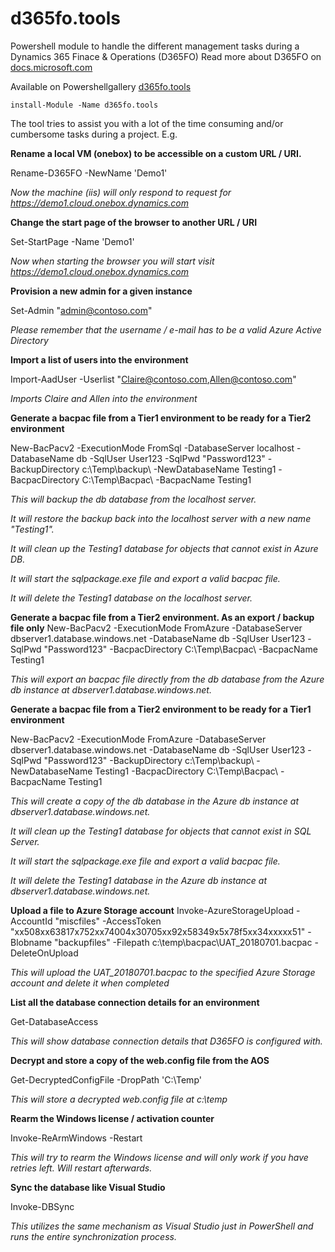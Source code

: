 # d365fo.tools
Powershell module to handle the different management tasks during a Dynamics 365 Finace & Operations (D365FO)
Read more about D365FO on [docs.microsoft.com](https://docs.microsoft.com/en-us/dynamics365/unified-operations/fin-and-ops/index)

Available on Powershellgallery
[d365fo.tools](https://www.powershellgallery.com/packages/d365fo.tools)

`install-Module -Name d365fo.tools`

The tool tries to assist you with a lot of the time consuming and/or cumbersome tasks during a project. E.g.

**Rename a local VM (onebox) to be accessible on a custom URL / URI.**

Rename-D365FO -NewName 'Demo1' 

*Now the machine (iis) will only respond to request for https://demo1.cloud.onebox.dynamics.com*

**Change the start page of the browser to another URL / URI**

Set-StartPage -Name 'Demo1'

*Now when starting the browser you will start visit https://demo1.cloud.onebox.dynamics.com*

**Provision a new admin for a given instance**

Set-Admin "admin@contoso.com"

*Please remember that the username / e-mail has to be a valid Azure Active Directory*

**Import a list of users into the environment**

Import-AadUser -Userlist "Claire@contoso.com,Allen@contoso.com"

*Imports Claire and Allen into the environment*

**Generate a bacpac file from a Tier1 environment to be ready for a Tier2 environment**

New-BacPacv2 -ExecutionMode FromSql -DatabaseServer localhost -DatabaseName db -SqlUser User123 -SqlPwd "Password123" -BackupDirectory c:\Temp\backup\ -NewDatabaseName Testing1 -BacpacDirectory C:\Temp\Bacpac\ -BacpacName Testing1

*This will backup the db database from the localhost server.*

*It will restore the backup back into the localhost server with a new name "Testing1".*

*It will clean up the Testing1 database for objects that cannot exist in Azure DB.*

*It will start the sqlpackage.exe file and export a valid bacpac file.*

*It will delete the Testing1 database on the localhost server.*

**Generate a bacpac file from a Tier2 environment. As an export / backup file only**
New-BacPacv2 -ExecutionMode FromAzure -DatabaseServer dbserver1.database.windows.net -DatabaseName db -SqlUser User123 -SqlPwd "Password123" -BacpacDirectory C:\Temp\Bacpac\ -BacpacName Testing1

*This will export an bacpac file directly from the db database from the Azure db instance at dbserver1.database.windows.net.*

**Generate a bacpac file from a Tier2 environment to be ready for a Tier1 environment**

New-BacPacv2 -ExecutionMode FromAzure -DatabaseServer dbserver1.database.windows.net -DatabaseName db -SqlUser User123 -SqlPwd "Password123" -BackupDirectory c:\Temp\backup\ -NewDatabaseName Testing1 -BacpacDirectory C:\Temp\Bacpac\ -BacpacName Testing1

*This will create a copy of the db database in the Azure db instance at dbserver1.database.windows.net.*

*It will clean up the Testing1 database for objects that cannot exist in SQL Server.*

*It will start the sqlpackage.exe file and export a valid bacpac file.*

*It will delete the Testing1 database in the Azure db instance at dbserver1.database.windows.net.*

**Upload a file to Azure Storage account**
Invoke-AzureStorageUpload -AccountId "miscfiles" -AccessToken "xx508xx63817x752xx74004x30705xx92x58349x5x78f5xx34xxxxx51" -Blobname "backupfiles" -Filepath c:\temp\bacpac\UAT_20180701.bacpac -DeleteOnUpload

*This will upload the UAT_20180701.bacpac to the specified Azure Storage account and delete it when completed*

**List all the database connection details for an environment**

Get-DatabaseAccess

*This will show database connection details that D365FO is configured with.*

**Decrypt and store a copy of the web.config file from the AOS**

Get-DecryptedConfigFile -DropPath 'C:\Temp'

*This will store a decrypted web.config file at c:\temp*

**Rearm the Windows license / activation counter**

Invoke-ReArmWindows -Restart

*This will try to rearm the Windows license and will only work if you have retries left. Will restart afterwards.*

**Sync the database like Visual Studio**

Invoke-DBSync

*This utilizes the same mechanism as Visual Studio just in PowerShell and runs the entire synchronization process.* 
